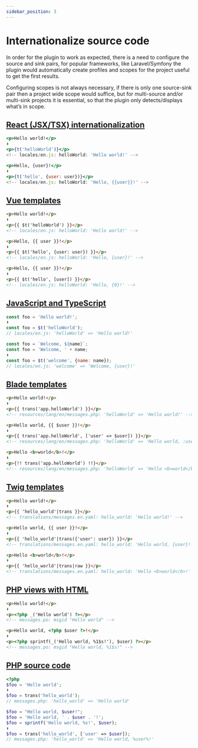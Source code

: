 ```yaml
---
sidebar_position: 3
---
```


# Internationalize source code
In order for the plugin to work as expected, there is a need to configure the source and sink pairs, for popular frameworks, like Laravel/Symfony the plugin would automatically create profiles and scopes for the project useful to get the first results.

Configuring scopes is not always necessary, if there is only one source-sink pair then a project wide scope would suffice, but for multi-source and/or multi-sink projects it is essential, so that the plugin only detects/displays what’s in scope.

## [React (JSX/TSX) internationalization](sources/jsx.mdx)
```jsx
<p>Hello world!</p>
⬇
<p>{t('helloWorld')}</p>
<!-- locales/en.js: helloWorld: 'Hello world!' -->

<p>Hello, {user}!</p>
⬇
<p>{t('hello', {user: user})}</p>
<!-- locales/en.js: helloWorld: 'Hello, {{user}}!' -->
```

## [Vue templates](sources/vue.mdx)
```html
<p>Hello world!</p>
⬇
<p>{{ $t('helloWorld') }}</p>
<!-- locales/en.js: helloWorld: 'Hello world!' -->

<p>Hello, {{ user }}!</p>
⬇
<p>{{ $t('hello', {user: user}) }}</p>
<!-- locales/en.js: helloWorld: 'Hello, {user}!' -->

<p>Hello, {{ user }}!</p>
⬇
<p>{{ $t('hello', [user]) }}</p>
<!-- locales/en.js: helloWorld: 'Hello, {0}!' -->
```

## [JavaScript and TypeScript](sources/plain_js.mdx)
```javascript
const foo = 'Hello world!';
⬇
const foo = $t('helloWorld');
// locales/en.js: 'helloWorld' => 'Hello world!'

const foo = `Welcome, ${name}`;
const foo = 'Welcome, ' + name;
⬇
const foo = $t('welcome', {name: name});
// locales/en.js: 'welcome' => 'Welcome, {user}!'
```

## [Blade templates](sources/blade.mdx)
```html
<p>Hello world!</p>
⬇
<p>{{ trans('app.helloWorld') }}</p>
<!-- resources/lang/en/messages.php: 'helloWorld' => 'Hello world!' -->

<p>Hello world, {{ $user }}!</p>
⬇
<p>{{ trans('app.helloWorld', ['user' => $user]) }}</p>
<!-- resources/lang/en/messages.php: 'helloWorld' => 'Hello world, :user!' -->

<p>Hello <b>world</b>!</p>
⬇
<p>{!! trans('app.helloWorld') !!}</p>
<!-- resources/lang/en/messages.php: 'helloWorld' => 'Hello <b>world</b>!' -->
```

## [Twig templates](sources/twig.mdx)
```html
<p>Hello world!</p>
⬇
<p>{{ 'hello_world'|trans }}</p>
<!-- translations/messages.en.yaml: hello_world: 'Hello world!' -->

<p>Hello world, {{ user }}!</p>
⬇
<p>{{ 'hello_world'|trans({'user': user}) }}</p>
<!-- translations/messages.en.yaml: hello_world: 'Hello world, {user}!' -->

<p>Hello <b>world</b>!</p>
⬇
<p>{{ 'hello_world'|trans|raw }}</p>
<!-- translations/messages.en.yaml: hello_world: 'Hello <b>world</b>!' -->
```

## [PHP views with HTML](sources/html_php.mdx)
```html
<p>Hello world!</p>
⬇
<p><?php _('Hello world') ?></p>
<!-- messages.po: msgid "Hello world" -->

<p>Hello world, <?php $user ?>!</p>
⬇
<p><?php sprintf(_('Hello world, %1$s!'), $user) ?></p>
<!-- messages.po: msgid "Hello world, %1$s!" -->
```

## [PHP source code](sources/php.mdx)
```php
<?php
$foo = 'Hello world';
⬇
$foo = trans('hello_world');
// messages.php: 'hello_world' => 'Hello world'

$foo = "Hello world, $user!";
$foo = 'Hello world, ' . $user . '!';
$foo = sprintf('Hello world, %s!', $user);
⬇
$foo = trans('hello_world', ['user' => $user]);
// messages.php: 'hello_world' => 'Hello world, %user%!'
```